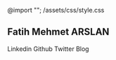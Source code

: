 ---
---

@import "";
/assets/css/style.css


## Fatih Mehmet ARSLAN


Linkedin
Github
Twitter
Blog

